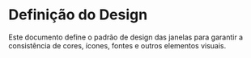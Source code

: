 # Definição do Design

Este documento define o padrão de design das janelas para garantir a consistência de cores, ícones, fontes e outros elementos visuais.